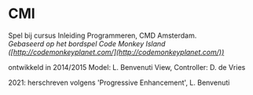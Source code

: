 # CMI

Spel bij cursus Inleiding Programmeren, CMD Amsterdam.  
_Gebaseerd op het bordspel Code Monkey Island ([http://codemonkeyplanet.com/](http://codemonkeyplanet.com/))_   

ontwikkeld in 2014/2015
Model: L. Benvenuti
View, Controller: D. de Vries

2021: herschreven volgens 'Progressive Enhancement',
L. Benvenuti
